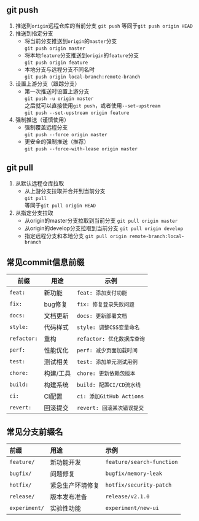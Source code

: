 ## git push
1. 推送到`origin`远程仓库的当前分支
    `git push` 等同于`git push origin HEAD`
2. 推送到指定分支
    - 将当前分支推送到`origin`的`master`分支  
        `git push origin master`
    - 将本地`feature`分支推送到`origin`的`feature`分支  
        `git push origin feature`
    - 本地分支与远程分支不同名时  
        `git push origin local-branch:remote-branch`
3. 设置上游分支（跟踪分支）
    - 第一次推送时设置上游分支  
        `git push -u origin master`  
        之后就可以直接使用`git push`，或者使用`--set-upstream`  
        `git push --set-upstream origin feature`
4. 强制推送（谨慎使用）
    - 强制覆盖远程分支  
        `git push --force origin master`
    - 更安全的强制推送（推荐）  
        `git push --force-with-lease origin master`
## git pull
1. 从默认远程仓库拉取
    - 从上游分支拉取并合并到当前分支  
        `git pull`  
        等同于`git pull origin HEAD`
2. 从指定分支拉取
    - 从origin的master分支拉取到当前分支
        `git pull origin master`
    - 从origin的develop分支拉取到当前分支
        `git pull origin develop`
    - 指定远程分支和本地分支
        `git pull origin remote-branch:local-branch`
## 常见commit信息前缀
| 前缀         | 用途           | 示例                 |
|-------------|---------------|---------------------|
| `feat:`     | 新功能         | `feat: 添加支付功能` |
| `fix:`      | bug修复        | `fix: 修复登录失败问题` |
| `docs:`     | 文档更新       | `docs: 更新部署文档` |
| `style:`    | 代码样式       | `style: 调整CSS变量命名` |
| `refactor:` | 重构           | `refactor: 优化数据库查询` |
| `perf:`     | 性能优化       | `perf: 减少页面加载时间` |
| `test:`     | 测试相关       | `test: 添加单元测试用例` |
| `chore:`    | 构建/工具      | `chore: 更新依赖包版本` |
| `build:`    | 构建系统       | `build: 配置CI/CD流水线` |
| `ci:`       | CI配置         | `ci: 添加GitHub Actions` |
| `revert:`   | 回滚提交       | `revert: 回滚某次错误提交` |
## 常见分支前缀名

| 前缀 | 用途 | 示例 |
|:---|:---|:---|
| `feature/` | 新功能开发 | `feature/search-function` |
| `bugfix/` | 问题修复 | `bugfix/memory-leak` |
| `hotfix/` | 紧急生产环境修复 | `hotfix/security-patch` |
| `release/` | 版本发布准备 | `release/v2.1.0` |
| `experiment/` | 实验性功能 | `experiment/new-ui` |
